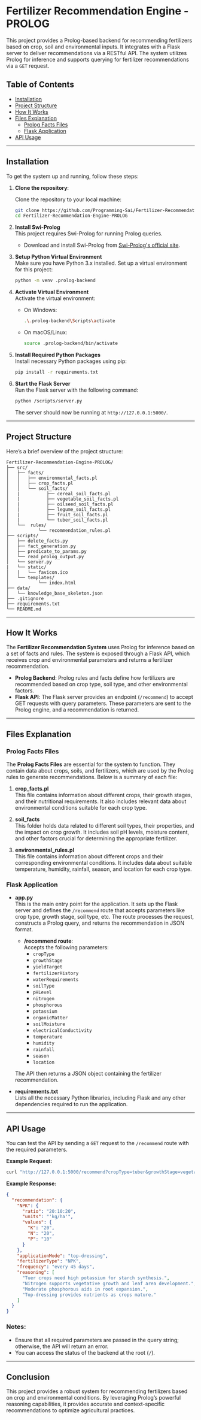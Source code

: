 # **Fertilizer Recommendation Engine - PROLOG**

This project provides a Prolog-based backend for recommending fertilizers based on crop, soil and environmental inputs. It integrates with a Flask server to deliver recommendations via a RESTful API. The system utilizes Prolog for inference and supports querying for fertilizer recommendations via a `GET` request.

## Table of Contents

- [Installation](#installation)
- [Project Structure](#project-structure)
- [How It Works](#how-it-works)
- [Files Explanation](#files-explanation)
  - [Prolog Facts Files](#prolog-facts-files)
  - [Flask Application](#flask-application)
- [API Usage](#api-usage)

---

## Installation

To get the system up and running, follow these steps:

1. **Clone the repository**:

   Clone the repository to your local machine:

   ```bash
   git clone https://github.com/Programming-Sai/Fertilizer-Recommendation-Engine-PROLOG.git
   cd Fertilizer-Recommendation-Engine-PROLOG
   ```

2. **Install Swi-Prolog**  
   This project requires Swi-Prolog for running Prolog queries.

   - Download and install Swi-Prolog from [Swi-Prolog's official site](https://www.swi-prolog.org/Download.html).

3. **Setup Python Virtual Environment**  
   Make sure you have Python 3.x installed. Set up a virtual environment for this project:

   ```bash
   python -m venv .prolog-backend
   ```

4. **Activate Virtual Environment**  
   Activate the virtual environment:

   - On Windows:
     ```bash
     .\.prolog-backend\Scripts\activate
     ```
   - On macOS/Linux:
     ```bash
     source .prolog-backend/bin/activate
     ```

5. **Install Required Python Packages**  
   Install necessary Python packages using pip:

   ```bash
   pip install -r requirements.txt
   ```

6. **Start the Flask Server**  
   Run the Flask server with the following command:

   ```bash
   python /scripts/server.py
   ```

   The server should now be running at `http://127.0.0.1:5000/`.

---

## Project Structure

Here’s a brief overview of the project structure:

```
Fertilizer-Recommendation-Engine-PROLOG/
├── src/
│   ├── facts/
│   │   ├── environmental_facts.pl
│   │   ├── crop_facts.pl
│   │   └── soil_facts/
│   |          ├── cereal_soil_facts.pl
│   |          ├── vegetable_soil_facts.pl
│   |          ├── oilseed_soil_facts.pl
│   |          ├── legume_soil_facts.pl
│   |          ├── fruit_soil_facts.pl
│   |          └── tuber_soil_facts.pl
│   └──  rules/
│           └── recommendation_rules.pl
├── scripts/
│   ├── delete_facts.py
│   ├── fact_generation.py
│   ├── predicate_to_params.py
│   └── read_prolog_output.py
│   └── server.py
|   └── static/
│   |   └── favicon.ico
│   └── templates/
│           └── index.html
├── data/
│   └── knowledge_base_skeleton.json
├── .gitignore
├── requirements.txt
└── README.md
```

---

## How It Works

The **Fertilizer Recommendation System** uses Prolog for inference based on a set of facts and rules. The system is exposed through a Flask API, which receives crop and environmental parameters and returns a fertilizer recommendation.

- **Prolog Backend**: Prolog rules and facts define how fertilizers are recommended based on crop type, soil type, and other environmental factors.
- **Flask API**: The Flask server provides an endpoint (`/recommend`) to accept GET requests with query parameters. These parameters are sent to the Prolog engine, and a recommendation is returned.

---

## Files Explanation

### Prolog Facts Files

The **Prolog Facts Files** are essential for the system to function. They contain data about crops, soils, and fertilizers, which are used by the Prolog rules to generate recommendations. Below is a summary of each file:

1. **crop_facts.pl**  
   This file contains information about different crops, their growth stages, and their nutritional requirements. It also includes relevant data about environmental conditions suitable for each crop type.

2. **soil_facts**  
   This folder holds data related to different soil types, their properties, and the impact on crop growth. It includes soil pH levels, moisture content, and other factors crucial for determining the appropriate fertilizer.

3. **environmental_rules.pl**  
   This file contains information about different crops and their corresponding environmental conditions. It includes data about suitable temperature, humidity, rainfall, season, and location for each crop type.

### Flask Application

- **app.py**  
  This is the main entry point for the application. It sets up the Flask server and defines the `/recommend` route that accepts parameters like crop type, growth stage, soil type, etc. The route processes the request, constructs a Prolog query, and returns the recommendation in JSON format.

  - **/recommend route**:  
    Accepts the following parameters:
    - `cropType`
    - `growthStage`
    - `yieldTarget`
    - `fertilizerHistory`
    - `waterRequirements`
    - `soilType`
    - `pHLevel`
    - `nitrogen`
    - `phosphorous`
    - `potassium`
    - `organicMatter`
    - `soilMoisture`
    - `electricalConductivity`
    - `temperature`
    - `humidity`
    - `rainfall`
    - `season`
    - `location`

  The API then returns a JSON object containing the fertilizer recommendation.

- **requirements.txt**  
  Lists all the necessary Python libraries, including Flask and any other dependencies required to run the application.

---

## API Usage

You can test the API by sending a `GET` request to the `/recommend` route with the required parameters.

**Example Request:**

```bash
curl "http://127.0.0.1:5000/recommend?cropType=tuber&growthStage=vegetative&yieldTarget=moderate&fertilizerHistory=low&waterRequirements=moderate&temperature=cool&humidity=moderate&rainfall=high&season=moderate&location=high&pHLevel=neutral&nitrogen=high&phosphorous=moderate&potassium=high&soilType=loamy&organicMatter=moderate&soilMoisture=moderate&electricalConductivity=moderate"
```

**Example Response:**

```json
{
  "recommendation": {
    "NPK": {
      "ratio": "20:10:20",
      "units": "'kg/ha'",
      "values": {
        "K": "20",
        "N": "20",
        "P": "10"
      }
    },
    "applicationMode": "top-dressing",
    "fertilizerType": "NPK",
    "frequency": "every 45 days",
    "reasoning": [
      "Tuer crops need high potassium for starch synthesis.",
      "Nitrogen supports vegetative growth and leaf area development.",
      "Moderate phosphorous aids in root expansion.",
      "Top-dressing provides nutrients as crops mature."
    ]
  }
}
```

### Notes:

- Ensure that all required parameters are passed in the query string; otherwise, the API will return an error.
- You can access the status of the backend at the root (`/`).

---

## Conclusion

This project provides a robust system for recommending fertilizers based on crop and environmental conditions. By leveraging Prolog’s powerful reasoning capabilities, it provides accurate and context-specific recommendations to optimize agricultural practices.
